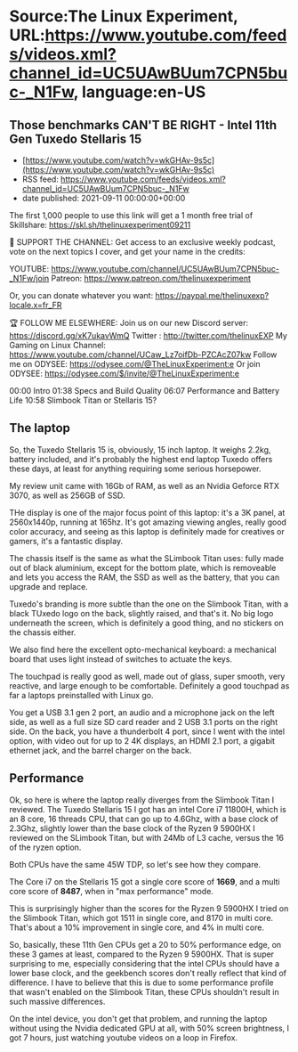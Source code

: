 # Source:The Linux Experiment, URL:https://www.youtube.com/feeds/videos.xml?channel_id=UC5UAwBUum7CPN5buc-_N1Fw, language:en-US

## Those benchmarks CAN'T BE RIGHT - Intel 11th Gen Tuxedo Stellaris 15
 - [https://www.youtube.com/watch?v=wkGHAv-9s5c](https://www.youtube.com/watch?v=wkGHAv-9s5c)
 - RSS feed: https://www.youtube.com/feeds/videos.xml?channel_id=UC5UAwBUum7CPN5buc-_N1Fw
 - date published: 2021-09-11 00:00:00+00:00

The first 1,000 people to use this link will get a 1 month free trial of Skillshare: https://skl.sh/thelinuxexperiment09211



👏 SUPPORT THE CHANNEL:
Get access to an exclusive weekly podcast, vote on the next topics I cover, and get your name in the credits:

YOUTUBE: https://www.youtube.com/channel/UC5UAwBUum7CPN5buc-_N1Fw/join
Patreon: https://www.patreon.com/thelinuxexperiment

Or, you can donate whatever you want: https://paypal.me/thelinuxexp?locale.x=fr_FR

🏆 FOLLOW ME ELSEWHERE:
Join us on our new Discord server: https://discord.gg/xK7ukavWmQ
Twitter : http://twitter.com/thelinuxEXP
My Gaming on Linux Channel: https://www.youtube.com/channel/UCaw_Lz7oifDb-PZCAcZ07kw
Follow me on ODYSEE: https://odysee.com/@TheLinuxExperiment:e
Or join ODYSEE: https://odysee.com/$/invite/@TheLinuxExperiment:e


00:00 Intro
01:38 Specs and Build Quality
06:07 Performance and Battery Life
10:58 Slimbook Titan or Stellaris 15?

## The laptop

So, the Tuxedo Stellaris 15 is, obviously,  15 inch laptop. It weighs 2.2kg, battery included, and it's probably the highest end laptop Tuxedo offers these days, at least for anything requiring some serious horsepower.

My review unit came with 16Gb of RAM, as well as an Nvidia Geforce RTX 3070, as well as 256GB of SSD.

THe display is one of the major focus point of this laptop: it's a 3K panel, at 2560x1440p, running at 165hz. It's got amazing viewing angles, really good color accuracy, and seeing as this laptop is definitely made for creatives or gamers, it's a fantastic display.

The chassis itself is the same as what the SLimbook Titan uses: fully made out of black aluminium, except for the bottom plate, which is removeable and lets you access the RAM, the SSD as well as the battery, that you can upgrade and replace.

Tuxedo's branding is more subtle than the one on the Slimbook Titan, with a black TUxedo logo on the back, slightly raised, and that's it. No big logo underneath the screen, which is definitely a good thing, and no stickers on the chassis either.

We also find here the excellent opto-mechanical keyboard: a mechanical board that uses light instead of switches to actuate the keys. 

The touchpad is really good as well, made out of glass, super smooth, very reactive, and large enough to be comfortable. Definitely a good touchpad as far a laptops preinstalled with Linux go.

You get a USB 3.1 gen 2 port, an audio and a microphone jack on the left side, as well as a full size SD card reader and 2 USB 3.1 ports on the right side. On the back, you have a thunderbolt 4 port, since I went with the intel option, with video out for up to 2 4K displays, an HDMI 2.1 port, a gigabit ethernet jack, and the barrel charger on the back. 

## Performance

Ok, so here is where the laptop really diverges from the Slimbook Titan I reviewed. The Tuxedo Stellaris 15 I got has an intel Core i7 11800H, which is an 8 core, 16 threads CPU, that can go up to 4.6Ghz, with a base clock of 2.3Ghz, slightly lower than the base clock of the Ryzen 9 5900HX I reviewed on the SLimbook Titan, but with 24Mb of L3 cache, versus the 16 of the ryzen option.

Both CPUs have the same 45W TDP, so let's see how they compare.

The Core i7 on the Stellaris 15 got a single core score of **1669**, and a multi core score of **8487**, when in "max performance" mode.

This is surprisingly higher than the scores for the Ryzen 9 5900HX I tried on the Slimbook Titan, which got 1511 in single core, and 8170 in multi core. That's about a 10% improvement in single core, and 4% in multi core.

So, basically, these 11th Gen CPUs get a 20 to 50% performance edge, on these 3 games at least, compared to the Ryzen 9 5900HX. That is super surprising to me, especially considering that the intel CPUs should have a lower base clock, and the geekbench scores don't really reflect that kind of difference. I have to believe that this is due to some performance profile that wasn't enabled on the Slimbook Titan, these CPUs shouldn't result in such massive differences.


On the intel device, you don't get that problem, and running the laptop without using the Nvidia dedicated GPU at all, with 50% screen brightness, I got 7 hours, just watching youtube videos on a loop in Firefox.

